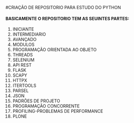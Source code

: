 #CRIAÇÃO DE REPOSITORIO PARA ESTUDO DO PYTHON
#### BASICAMENTE O REPOSITORIO TEM AS SEUINTES PARTES:
 01) INICIANTE
 02) INTERMEDIARIO
 03) AVANÇADO
 04) MODULOS
 05) PROGRAMAÇÃO ORIENTADA AO OBJETO 
 06) THREADS
 07) SELENIUM
 08) API REST
 09) FLASK
 10) SCAPY
 11) HTTPX
 12) ITERTOOLS
 13) PARSEL
 14) JSON 
 15) PADRÕES DE PROJETO 
 16) PROGRAMAÇÃO CONCORRENTE
 17) PROFILING-PROBLEMAS DE PERFORMANCE 
 18) PLONE 